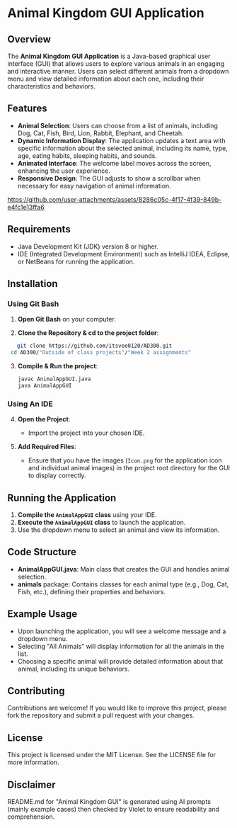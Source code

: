 
# Animal Kingdom GUI Application

## Overview
The **Animal Kingdom GUI Application** is a Java-based graphical user interface (GUI) that allows users to explore various animals in an engaging and interactive manner. Users can select different animals from a dropdown menu and view detailed information about each one, including their characteristics and behaviors.

## Features
- **Animal Selection**: Users can choose from a list of animals, including Dog, Cat, Fish, Bird, Lion, Rabbit, Elephant, and Cheetah.
- **Dynamic Information Display**: The application updates a text area with specific information about the selected animal, including its name, type, age, eating habits, sleeping habits, and sounds.
- **Animated Interface**: The welcome label moves across the screen, enhancing the user experience.
- **Responsive Design**: The GUI adjusts to show a scrollbar when necessary for easy navigation of animal information.
  




https://github.com/user-attachments/assets/8286c05c-4f17-4f39-849b-e4fc1e13ffa6





## Requirements
- Java Development Kit (JDK) version 8 or higher.
- IDE (Integrated Development Environment) such as IntelliJ IDEA, Eclipse, or NetBeans for running the application.

## Installation
### Using Git Bash
1. **Open Git Bash** on your computer.

2. **Clone the Repository & cd to the project folder**:
 ```bash
    git clone https://github.com/itsvee0120/AD300.git
  cd AD300/"Outside of class projects"/"Week 2 assignments"
   ```

3. **Compile & Run the project**:
   ```bash
   javac AnimalAppGUI.java
   java AnimalAppGUI
   ```
### Using An IDE
4. **Open the Project**:
   - Import the project into your chosen IDE.

5. **Add Required Files**:
   - Ensure that you have the images (`Icon.png` for the application icon and individual animal images) in the project root directory for the GUI to display correctly.

## Running the Application
1. **Compile the `AnimalAppGUI` class** using your IDE.
2. **Execute the `AnimalAppGUI` class** to launch the application.
3. Use the dropdown menu to select an animal and view its information.

## Code Structure
- **AnimalAppGUI.java**: Main class that creates the GUI and handles animal selection.
- **animals** package: Contains classes for each animal type (e.g., Dog, Cat, Fish, etc.), defining their properties and behaviors.

## Example Usage
- Upon launching the application, you will see a welcome message and a dropdown menu. 
- Selecting "All Animals" will display information for all the animals in the list.
- Choosing a specific animal will provide detailed information about that animal, including its unique behaviors.

## Contributing
Contributions are welcome! If you would like to improve this project, please fork the repository and submit a pull request with your changes.

## License
This project is licensed under the MIT License. See the LICENSE file for more information.

## Disclaimer
README.md for "Animal Kingdom GUI" is generated using AI prompts (mainly example cases) then checked by Violet to ensure readability and comprehension.

